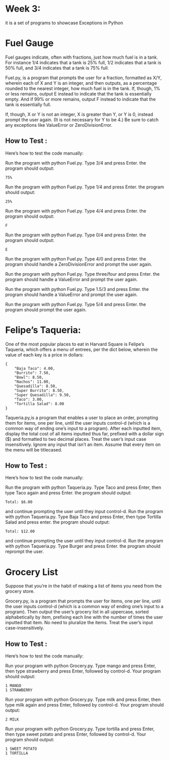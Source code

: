 
# Week 3:
it is a set of programs to showcase Exceptions in Python

# Fuel Gauge
Fuel gauges indicate, often with fractions, just how much fuel is in a tank. For instance 1/4 indicates that a tank is 25% full, 1/2 indicates that a tank is 50% full, and 3/4 indicates that a tank is 75% full.

Fuel.py, is a program that prompts the user for a fraction, formatted as X/Y, wherein each of X and Y is an integer, and then outputs, as a percentage rounded to the nearest integer, how much fuel is in the tank. If, though, 1% or less remains, output E instead to indicate that the tank is essentially empty. And if 99% or more remains, output F instead to indicate that the tank is essentially full.

If, though, X or Y is not an integer, X is greater than Y, or Y is 0, instead prompt the user again. (It is not necessary for Y to be 4.) Be sure to catch any exceptions like ValueError or ZeroDivisionError.


## How to Test :

Here’s how to test the code manually:


Run the program with python Fuel.py. Type 3/4 and press Enter. the program should output:

    75% 

Run the program with python Fuel.py. Type 1/4 and press Enter. the program should output:

    25%

Run the program with python Fuel.py. Type 4/4 and press Enter. the program should output:

    F

Run the program with python Fuel.py. Type 0/4 and press Enter. the program should output:

    E

Run the program with python Fuel.py. Type 4/0 and press Enter. the program should handle a ZeroDivisionError and prompt the user again.

Run the program with python Fuel.py. Type three/four and press Enter. the program should handle a ValueError and prompt the user again.

Run the program with python Fuel.py. Type 1.5/3 and press Enter. the program should handle a ValueError and prompt the user again.

Run the program with python Fuel.py. Type 5/4 and press Enter. the program should prompt the user again.




# Felipe’s Taqueria:
One of the most popular places to eat in Harvard Square is Felipe’s Taqueria, which offers a menu of entrees, per the dict below, wherein the value of each key is a price in dollars:

    {
        "Baja Taco": 4.00,
        "Burrito": 7.50,
        "Bowl": 8.50,
        "Nachos": 11.00,
        "Quesadilla": 8.50,
        "Super Burrito": 8.50,
        "Super Quesadilla": 9.50,
        "Taco": 3.00,
        "Tortilla Salad": 8.00
    }
Taqueria.py,is a program that enables a user to place an order, prompting them for items, one per line, until the user inputs control-d (which is a common way of ending one’s input to a program). After each inputted item, display the total cost of all items inputted thus far, prefixed with a dollar sign ($) and formatted to two decimal places. Treat the user’s input case insensitively. Ignore any input that isn’t an item. Assume that every item on the menu will be titlecased.

## How to Test :
Here’s how to test the code manually:


Run the program with python Taqueria.py. Type Taco and press Enter, then type Taco again and press Enter. the program should output:

    Total: $6.00  

and continue prompting the user until they input control-d.
Run the program with python Taqueria.py. Type Baja Taco and press Enter, then type Tortilla Salad and press enter. the program should output:

    Total: $12.00

and continue prompting the user until they input control-d.
Run the program with python Taqueria.py. Type Burger and press Enter. the program should reprompt the user.

# Grocery List
Suppose that you’re in the habit of making a list of items you need from the grocery store.

Grocery.py, is a program that prompts the user for items, one per line, until the user inputs control-d (which is a common way of ending one’s input to a program). Then output the user’s grocery list in all uppercase, sorted alphabetically by item, prefixing each line with the number of times the user inputted that item. No need to pluralize the items. Treat the user’s input case-insensitively.
## How to Test :
Here’s how to test the code manually:

Run your program with python Grocery.py. Type mango and press Enter, then type strawberry and press Enter, followed by control-d. Your program should output:

    1 MANGO
    1 STRAWBERRY

Run your program with python Grocery.py. Type milk and press Enter, then type milk again and press Enter, followed by control-d. Your program should output:

    2 MILK

Run your program with python Grocery.py. Type tortilla and press Enter, then type sweet potato and press Enter, followed by control-d. Your program should output:

    1 SWEET POTATO
    1 TORTILLA

